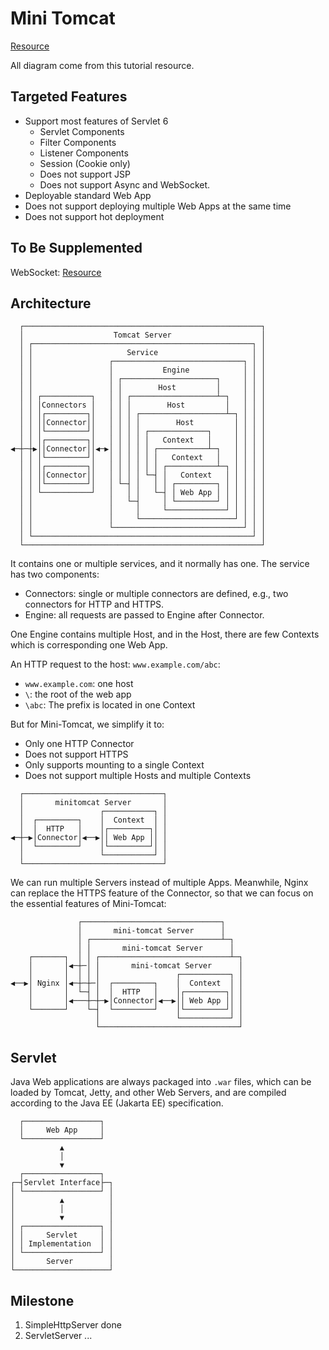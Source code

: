 # Mini Tomcat

[Resource](https://liaoxuefeng.com/books/jerrymouse/introduction/index.html)

All diagram come from this tutorial resource.

## Targeted Features

- Support most features of Servlet 6
  - Servlet Components
  - Filter Components
  - Listener Components
  - Session (Cookie only)
  - Does not support JSP
  - Does not support Async and WebSocket.
- Deployable standard Web App
- Does not support deploying multiple Web Apps at the same time
- Does not support hot deployment

## To Be Supplemented

WebSocket: [Resource](https://developer.mozilla.org/en-US/docs/Web/API/WebSockets_API)

## Architecture

```
  ┌─────────────────────────────────────────────────────┐
  │                    Tomcat Server                    │
  │ ┌─────────────────────────────────────────────────┐ │
  │ │                     Service                     │ │
  │ │                 ┌─────────────────────────────┐ │ │
  │ │                 │           Engine            │ │ │
  │ │                 │ ┌─────────────────────┐     │ │ │
  │ │                 │ │        Host         │     │ │ │
  │ │ ┌───────────┐   │ │ ┌───────────────────┴─┐   │ │ │
  │ │ │Connectors │   │ │ │        Host         │   │ │ │
  │ │ │┌─────────┐│   │ │ │ ┌───────────────────┴─┐ │ │ │
  │ │ ││Connector││   │ │ │ │        Host         │ │ │ │
  │ │ │└─────────┘│   │ │ │ │ ┌─────────────┐     │ │ │ │
  │ │ │┌─────────┐│   │ │ │ │ │   Context   │     │ │ │ │
◀─┼─┼▶││Connector││◀─▶│ │ │ │ │ ┌───────────┴─┐   │ │ │ │
  │ │ │└─────────┘│   │ │ │ │ │ │   Context   │   │ │ │ │
  │ │ │┌─────────┐│   │ │ │ │ │ │ ┌───────────┴─┐ │ │ │ │
  │ │ ││Connector││   │ │ │ │ └─┤ │   Context   │ │ │ │ │
  │ │ │└─────────┘│   │ └─┤ │   │ │ ┌─────────┐ │ │ │ │ │
  │ │ └───────────┘   │   │ │   └─┤ │ Web App │ │ │ │ │ │
  │ │                 │   └─┤     │ └─────────┘ │ │ │ │ │
  │ │                 │     │     └─────────────┘ │ │ │ │
  │ │                 │     └─────────────────────┘ │ │ │
  │ │                 └─────────────────────────────┘ │ │
  │ └─────────────────────────────────────────────────┘ │
  └─────────────────────────────────────────────────────┘

```

It contains one or multiple services, and it normally has one. The service has two components:

- Connectors: single or multiple connectors are defined, e.g., two connectors for HTTP and HTTPS.
- Engine: all requests are passed to Engine after Connector.

One Engine contains multiple Host, and in the Host, there are few Contexts which is corresponding one Web App.

An HTTP request to the host: `www.example.com/abc`:

- `www.example.com`: one host
- `\`: the root of the web app
- `\abc`: The prefix is located in one Context

But for Mini-Tomcat, we simplify it to:

- Only one HTTP Connector
- Does not support HTTPS
- Only supports mounting to a single Context
- Does not support multiple Hosts and multiple Contexts

```
  ┌───────────────────────────────┐
  │       minitomcat Server       │
  │                 ┌───────────┐ │
  │  ┌─────────┐    │  Context  │ │
  │  │  HTTP   │    │┌─────────┐│ │
◀─┼─▶│Connector│◀──▶││ Web App ││ │
  │  └─────────┘    │└─────────┘│ │
  │                 └───────────┘ │
  └───────────────────────────────┘

```

We can run multiple Servers instead of multiple Apps. Meanwhile, Nginx can replace the HTTPS feature of the Connector, so that we can focus on the essential features of Mini-Tomcat:

```
               ┌───────────────────────────────┐
               │       mini-tomcat Server      │
               │ ┌─────────────────────────────┴─┐
               │ │       mini-tomcat Server      │
    ┌───────┐  │ │ ┌─────────────────────────────┴─┐
    │       │◀─┼─│ │       mini-tomcat Server      │
    │       │  │ │ │                 ┌───────────┐ │
◀──▶│ Nginx │◀─┼─┼─│  ┌─────────┐    │  Context  │ │
    │       │  └─┤ │  │  HTTP   │    │┌─────────┐│ │
    │       │◀───┼─┼─▶│Connector│◀──▶││ Web App ││ │
    └───────┘    └─┤  └─────────┘    │└─────────┘│ │
                   │                 └───────────┘ │
                   └───────────────────────────────┘

```

## Servlet

Java Web applications are always packaged into `.war` files, which can be loaded by Tomcat, Jetty, and other Web Servers, and are compiled according to the Java EE (Jakarta EE) specification.

```
  ┌─────────────────┐
  │     Web App     │
  └─────────────────┘
           ▲
           │
           ▼
  ┌─────────────────┐
┌─┤Servlet Interface├─┐
│ └─────────────────┘ │
│          ▲          │
│          │          │
│          ▼          │
│ ┌─────────────────┐ │
│ │     Servlet     │ │
│ │ Implementation  │ │
│ └─────────────────┘ │
│       Server        │
└─────────────────────┘

```

## Milestone

1. SimpleHttpServer done
2. ServletServer ...
